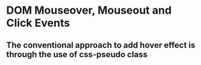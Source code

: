 # DOM Mouseover, Mouseout and Click Events
## The conventional approach to add hover effect is through the use of css-pseudo class
